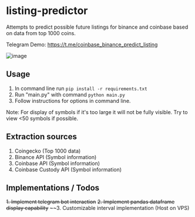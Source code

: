 # listing-predictor
Attempts to predict possible future listings for binance and coinbase based on data from top 1000 coins.

Telegram Demo: https://t.me/coinbase_binance_predict_listing

![image](https://user-images.githubusercontent.com/63389110/127801749-bf2957d5-7a72-44af-a2a0-81a1524de40c.png)


## Usage

1. In command line run ```pip install -r requirements.txt```
2. Run "main.py" with command ```python main.py```
3. Follow instructions for options in command line.

Note: For display of symbols if it's too large it will not be fully visible. Try to view <50 symbols if possible.

## Extraction sources
1. Coingecko (Top 1000 data)
2. Binance API (Symbol information)
3. Coinbase API (Symbol information)
4. Coinbase Custody API (Symbol information)

## Implementations / Todos
~~1. Implement telegram bot interaction~~
~~2. Implement pandas dataframe display capability~~
~~3. Customizable interval implementation (Host on VPS)

